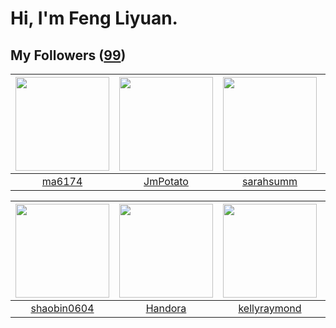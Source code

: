 # Hi, I'm Feng Liyuan.

## My Followers ([99](https://github.com/SunRunAway?tab=followers))

| <img src="https://avatars.githubusercontent.com/u/1449133?v=4" width="150" height="150" /> | <img src="https://avatars.githubusercontent.com/u/1446531?v=4" width="150" height="150" /> | <img src="https://avatars.githubusercontent.com/u/5827851?v=4" width="150" height="150" /> | <img src="https://avatars.githubusercontent.com/u/43415053?v=4" width="150" height="150" /> |
| :----------------------------------------------------------------------------------------: | :----------------------------------------------------------------------------------------: | :----------------------------------------------------------------------------------------: | :-----------------------------------------------------------------------------------------: |
|                             [ma6174](https://github.com/ma6174)                            |                           [JmPotato](https://github.com/JmPotato)                          |                          [sarahsumm](https://github.com/sarahsumm)                         |                              [mytxd](https://github.com/mytxd)                              |

| <img src="https://avatars.githubusercontent.com/u/10383?v=4" width="150" height="150" /> | <img src="https://avatars.githubusercontent.com/u/25010034?v=4" width="150" height="150" /> | <img src="https://avatars.githubusercontent.com/u/58126365?v=4" width="150" height="150" /> | <img src="https://avatars.githubusercontent.com/u/619331?v=4" width="150" height="150" /> |
| :--------------------------------------------------------------------------------------: | :-----------------------------------------------------------------------------------------: | :-----------------------------------------------------------------------------------------: | :---------------------------------------------------------------------------------------: |
|                       [shaobin0604](https://github.com/shaobin0604)                      |                            [Handora](https://github.com/Handora)                            |                       [kellyraymond](https://github.com/kellyraymond)                       |                        [justmao945](https://github.com/justmao945)                        |